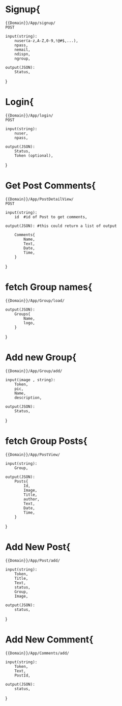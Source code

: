 # Signup{
    {{Domain}}/App/signup/
    POST
    
    input(string):
        nuser(a-z,A-Z,0-9,!@#$,...),
        npass,
        nemail,
        ndispn,
        ngroup,
    
    output(JSON):
        Status,
}

# Login{
    {{Domain}}/App/login/
    POST
    
    input(string):
        nuser,
        npass,
    
    output(JSON):
        Status,
        Token (optional),
}

# Get Post Comments{
    {{Domain}}/App/PostDetailView/
    POST

    input(string):
        id  #id of Post to get comments,
    
    output(JSON): #this could return a list of output  
        
        Comments{    
            Name,   
            Text,
            Date,
            Time,
        }
}

# fetch Group names{
    {{Domain}}/App/Group/load/

    output(JSON):
        Groups{
            Name,
            logo,
        }
}

# Add new Group{
    {{Domain}}/App/Group/add/
    
    input(image , string):
        Token,
        pic,
        Name,
        description,

    output(JSON):
        Status,
}

# fetch Group Posts{
    {{Domain}}/App/PostView/
    
    input(string):
        Group,

    output(JSON):
        Posts{
            Id,
            Image,
            Title,
            author,
            Text,
            Date,
            Time,
        }
}

# Add New Post{
    {{Domain}}/App/Post/add/
    
    input(string):
        Token,
        Title,
        Text,
        status,
        Group,
        Image,

    output(JSON):
        status,
}

# Add New Comment{
    {{Domain}}/App/Comments/add/
    
    input(string):
        Token,
        Text,
        PostId,
        
    output(JSON):
        status,
}